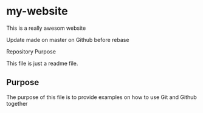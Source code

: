 # my-website

This is a really awesom website

Update made on master on Github before rebase

Repository Purpose

This file is just a readme file.

## Purpose

The purpose of this file is to provide examples on how to use Git and Github together
